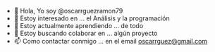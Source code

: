 - 👋 Hola, Yo soy @oscarrguezramon79 
- 👀 Estoy interesado en ... el Análisis y la programación
- 🌱 Estoy actualmente aprendiendo ... de todo
- 💞️ Estoy buscando colaborar en ... algún proyecto
- 📫 Como contactar conmigo ...  en el email oscarrguez@gmail.com

<!---
oscarrguezramon79/oscarrguezramon79 is a ✨ special ✨ repository because its `README.md` (this file) appears on your GitHub profile.
You can click the Preview link to take a look at your changes.
--->
